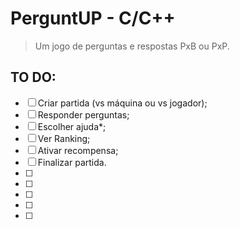 # PerguntUP - C/C++
> Um jogo de perguntas e respostas PxB ou PxP.


## TO DO:

- [ ] Criar partida (vs máquina ou vs jogador);
- [ ] Responder perguntas;
- [ ] Escolher ajuda*;
- [ ] Ver Ranking;
- [ ] Ativar recompensa;
- [ ] Finalizar partida.
- [ ]
- [ ]
- [ ]
- [ ]
- [ ]